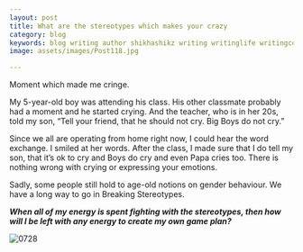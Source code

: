 ```yaml
---
layout: post
title: What are the stereotypes which makes your crazy
category: blog
keywords: blog writing author shikhashikz writing writinglife writingcommunity dailyblogpost dailyblogpostchallenge stereotype
image: assets/images/Post118.jpg

---
```

Moment which made me cringe.

My 5-year-old boy was attending his class. His other classmate probably had a moment and he started crying.  And the teacher, who is in her 20s, told my son,
“Tell your friend, that he should not cry. Big Boys do not cry.”

Since we all are operating from home right now, I could hear the word exchange. I smiled at her words. After the class, I made sure that I do tell my son, that it’s ok to cry and Boys do cry and even Papa cries too. There is nothing wrong with crying or expressing your emotions.

Sadly, some people still hold to age-old notions on gender behaviour. We have a long way to go in Breaking Stereotypes. 

***When all of my energy is spent fighting with the stereotypes, then how will I be left with any energy to create my own game plan?***

![0728](https://user-images.githubusercontent.com/21696121/127333995-b635277a-9884-4f3a-aff9-fa412486ed2d.png)


